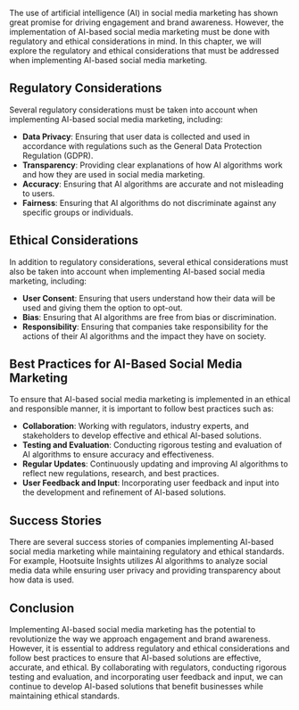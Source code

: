 
The use of artificial intelligence (AI) in social media marketing has shown great promise for driving engagement and brand awareness. However, the implementation of AI-based social media marketing must be done with regulatory and ethical considerations in mind. In this chapter, we will explore the regulatory and ethical considerations that must be addressed when implementing AI-based social media marketing.

Regulatory Considerations
-------------------------

Several regulatory considerations must be taken into account when implementing AI-based social media marketing, including:

* **Data Privacy**: Ensuring that user data is collected and used in accordance with regulations such as the General Data Protection Regulation (GDPR).
* **Transparency**: Providing clear explanations of how AI algorithms work and how they are used in social media marketing.
* **Accuracy**: Ensuring that AI algorithms are accurate and not misleading to users.
* **Fairness**: Ensuring that AI algorithms do not discriminate against any specific groups or individuals.

Ethical Considerations
----------------------

In addition to regulatory considerations, several ethical considerations must also be taken into account when implementing AI-based social media marketing, including:

* **User Consent**: Ensuring that users understand how their data will be used and giving them the option to opt-out.
* **Bias**: Ensuring that AI algorithms are free from bias or discrimination.
* **Responsibility**: Ensuring that companies take responsibility for the actions of their AI algorithms and the impact they have on society.

Best Practices for AI-Based Social Media Marketing
--------------------------------------------------

To ensure that AI-based social media marketing is implemented in an ethical and responsible manner, it is important to follow best practices such as:

* **Collaboration**: Working with regulators, industry experts, and stakeholders to develop effective and ethical AI-based solutions.
* **Testing and Evaluation**: Conducting rigorous testing and evaluation of AI algorithms to ensure accuracy and effectiveness.
* **Regular Updates**: Continuously updating and improving AI algorithms to reflect new regulations, research, and best practices.
* **User Feedback and Input**: Incorporating user feedback and input into the development and refinement of AI-based solutions.

Success Stories
---------------

There are several success stories of companies implementing AI-based social media marketing while maintaining regulatory and ethical standards. For example, Hootsuite Insights utilizes AI algorithms to analyze social media data while ensuring user privacy and providing transparency about how data is used.

Conclusion
----------

Implementing AI-based social media marketing has the potential to revolutionize the way we approach engagement and brand awareness. However, it is essential to address regulatory and ethical considerations and follow best practices to ensure that AI-based solutions are effective, accurate, and ethical. By collaborating with regulators, conducting rigorous testing and evaluation, and incorporating user feedback and input, we can continue to develop AI-based solutions that benefit businesses while maintaining ethical standards.

